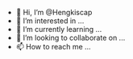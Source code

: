 - 👋 Hi, I’m @Hengkiscap
- 👀 I’m interested in ...
- 🌱 I’m currently learning ...
- 💞️ I’m looking to collaborate on ...
- 📫 How to reach me ...

<!---
Hengkiscap/Hengkiscap is a ✨ special ✨ repository because its `README.md` (this file) appears on your GitHub profile.
You can click the Preview link to take a look at your changes.
--->

